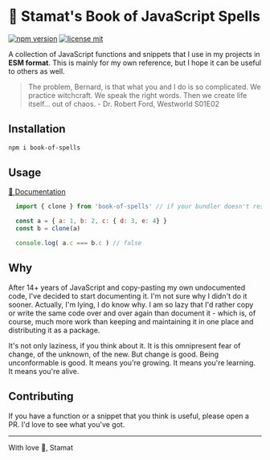 # 📖 Stamat's Book of JavaScript Spells
[![npm version](https://img.shields.io/npm/v/book-of-spells)](https://www.npmjs.com/package/book-of-spells) [![license mit](https://img.shields.io/badge/license-MIT-green)](hhttps://github.com/stamat/book-of-spells/blob/main/LICENSE)

A collection of JavaScript functions and snippets that I use in my projects in **ESM format**. This is mainly for my own reference, but I hope it can be useful to others as well.

> The problem, Bernard, is that what you and I do is so complicated. We practice witchcraft. We speak the right words. Then we create life itself… out of chaos. - Dr. Robert Ford, Westworld S01E02

## Installation

```bash
npm i book-of-spells
```

## Usage

[📖 Documentation](https://stamat.github.io/book-of-spells/)

```js
  import { clone } from 'book-of-spells' // if your bundler doesn't resolve npm packages use the full path: import { clone } from './node_modules/book-of-spells/index.mjs'

  const a = { a: 1, b: 2, c: { d: 3, e: 4} }
  const b = clone(a)

  console.log( a.c === b.c ) // false
```

## Why

After 14+ years of JavaScript and copy-pasting my own undocumented code, I've decided to start documenting it. I'm not sure why I didn't do it sooner. Actually, I'm lying, I do know why. I am so lazy that I'd rather copy or write the same code over and over again than document it - which is, of course, much more work than keeping and maintaining it in one place and distributing it as a package.

It's not only laziness, if you think about it. It is this omnipresent fear of change, of the unknown, of the new. But change is good. Being unconformable is good. It means you're growing. It means you're learning. It means you're alive.

## Contributing

If you have a function or a snippet that you think is useful, please open a PR. I'd love to see what you've got.

----

With love 💖,
Stamat
